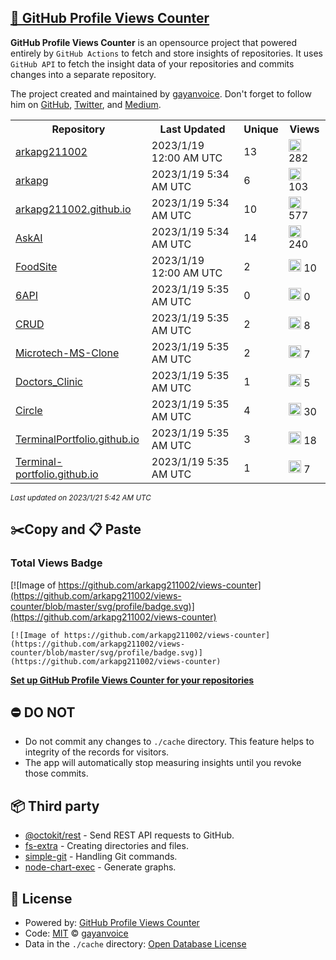 ## [🚀 GitHub Profile Views Counter](https://github.com/gayanvoice/github-profile-views-counter)
**GitHub Profile Views Counter** is an opensource project that powered entirely by  `GitHub Actions` to fetch and store insights of repositories.
It uses `GitHub API` to fetch the insight data of your repositories and commits changes into a separate repository.

The project created and maintained by [gayanvoice](https://github.com/gayanvoice). Don't forget to follow him on [GitHub](https://github.com/gayanvoice), [Twitter](https://twitter.com/gayanvoice), and [Medium](https://gayanvoice.medium.com/).

<table>
	<tr>
		<th>
			Repository
		</th>
		<th>
			Last Updated
		</th>
		<th>
			Unique
		</th>
		<th>
			Views
		</th>
	</tr>
	<tr>
		<td>
			<a href="https://github.com/arkapg211002/views-counter/tree/master/readme/512179107/year.md">
				arkapg211002
			</a>
		</td>
		<td>
			2023/1/19 12:00 AM UTC
		</td>
		<td>
			13
		</td>
		<td>
			<img alt="Response time graph" src="https://github.com/arkapg211002/views-counter/raw/master/graph/512179107/small/year.png" height="20"> 282
		</td>
	</tr>
	<tr>
		<td>
			<a href="https://github.com/arkapg211002/views-counter/tree/master/readme/482187922/year.md">
				arkapg
			</a>
		</td>
		<td>
			2023/1/19 5:34 AM UTC
		</td>
		<td>
			6
		</td>
		<td>
			<img alt="Response time graph" src="https://github.com/arkapg211002/views-counter/raw/master/graph/482187922/small/year.png" height="20"> 103
		</td>
	</tr>
	<tr>
		<td>
			<a href="https://github.com/arkapg211002/views-counter/tree/master/readme/581154681/year.md">
				arkapg211002.github.io
			</a>
		</td>
		<td>
			2023/1/19 5:34 AM UTC
		</td>
		<td>
			10
		</td>
		<td>
			<img alt="Response time graph" src="https://github.com/arkapg211002/views-counter/raw/master/graph/581154681/small/year.png" height="20"> 577
		</td>
	</tr>
	<tr>
		<td>
			<a href="https://github.com/arkapg211002/views-counter/tree/master/readme/589886326/year.md">
				AskAI
			</a>
		</td>
		<td>
			2023/1/19 5:34 AM UTC
		</td>
		<td>
			14
		</td>
		<td>
			<img alt="Response time graph" src="https://github.com/arkapg211002/views-counter/raw/master/graph/589886326/small/year.png" height="20"> 240
		</td>
	</tr>
	<tr>
		<td>
			<a href="https://github.com/arkapg211002/views-counter/tree/master/readme/579309268/year.md">
				FoodSite
			</a>
		</td>
		<td>
			2023/1/19 12:00 AM UTC
		</td>
		<td>
			2
		</td>
		<td>
			<img alt="Response time graph" src="https://github.com/arkapg211002/views-counter/raw/master/graph/579309268/small/year.png" height="20"> 10
		</td>
	</tr>
	<tr>
		<td>
			<a href="https://github.com/arkapg211002/views-counter/tree/master/readme/579138899/year.md">
				6API
			</a>
		</td>
		<td>
			2023/1/19 5:35 AM UTC
		</td>
		<td>
			0
		</td>
		<td>
			<img alt="Response time graph" src="https://github.com/arkapg211002/views-counter/raw/master/graph/579138899/small/year.png" height="20"> 0
		</td>
	</tr>
	<tr>
		<td>
			<a href="https://github.com/arkapg211002/views-counter/tree/master/readme/572218497/year.md">
				CRUD
			</a>
		</td>
		<td>
			2023/1/19 5:35 AM UTC
		</td>
		<td>
			2
		</td>
		<td>
			<img alt="Response time graph" src="https://github.com/arkapg211002/views-counter/raw/master/graph/572218497/small/year.png" height="20"> 8
		</td>
	</tr>
	<tr>
		<td>
			<a href="https://github.com/arkapg211002/views-counter/tree/master/readme/580376557/year.md">
				Microtech-MS-Clone
			</a>
		</td>
		<td>
			2023/1/19 5:35 AM UTC
		</td>
		<td>
			2
		</td>
		<td>
			<img alt="Response time graph" src="https://github.com/arkapg211002/views-counter/raw/master/graph/580376557/small/year.png" height="20"> 7
		</td>
	</tr>
	<tr>
		<td>
			<a href="https://github.com/arkapg211002/views-counter/tree/master/readme/581416856/year.md">
				Doctors_Clinic
			</a>
		</td>
		<td>
			2023/1/19 5:35 AM UTC
		</td>
		<td>
			1
		</td>
		<td>
			<img alt="Response time graph" src="https://github.com/arkapg211002/views-counter/raw/master/graph/581416856/small/year.png" height="20"> 5
		</td>
	</tr>
	<tr>
		<td>
			<a href="https://github.com/arkapg211002/views-counter/tree/master/readme/585918123/year.md">
				Circle
			</a>
		</td>
		<td>
			2023/1/19 5:35 AM UTC
		</td>
		<td>
			4
		</td>
		<td>
			<img alt="Response time graph" src="https://github.com/arkapg211002/views-counter/raw/master/graph/585918123/small/year.png" height="20"> 30
		</td>
	</tr>
	<tr>
		<td>
			<a href="https://github.com/arkapg211002/views-counter/tree/master/readme/581879933/year.md">
				TerminalPortfolio.github.io
			</a>
		</td>
		<td>
			2023/1/19 5:35 AM UTC
		</td>
		<td>
			3
		</td>
		<td>
			<img alt="Response time graph" src="https://github.com/arkapg211002/views-counter/raw/master/graph/581879933/small/year.png" height="20"> 18
		</td>
	</tr>
	<tr>
		<td>
			<a href="https://github.com/arkapg211002/views-counter/tree/master/readme/581585157/year.md">
				Terminal-portfolio.github.io
			</a>
		</td>
		<td>
			2023/1/19 5:35 AM UTC
		</td>
		<td>
			1
		</td>
		<td>
			<img alt="Response time graph" src="https://github.com/arkapg211002/views-counter/raw/master/graph/581585157/small/year.png" height="20"> 7
		</td>
	</tr>
</table>

<small><i>Last updated on 2023/1/21 5:42 AM UTC</i></small>

## ✂️Copy and 📋 Paste
### Total Views Badge
[![Image of https://github.com/arkapg211002/views-counter](https://github.com/arkapg211002/views-counter/blob/master/svg/profile/badge.svg)](https://github.com/arkapg211002/views-counter)

```readme
[![Image of https://github.com/arkapg211002/views-counter](https://github.com/arkapg211002/views-counter/blob/master/svg/profile/badge.svg)](https://github.com/arkapg211002/views-counter)
```
[**Set up GitHub Profile Views Counter for your repositories**](https://github.com/gayanvoice/github-profile-views-counter)
## ⛔ DO NOT
- Do not commit any changes to `./cache` directory. This feature helps to integrity of the records for visitors.
- The app will automatically stop measuring insights until you revoke those commits.
## 📦 Third party

- [@octokit/rest](https://www.npmjs.com/package/@octokit/rest) - Send REST API requests to GitHub.
- [fs-extra](https://www.npmjs.com/package/fs-extra) - Creating directories and files.
- [simple-git](https://www.npmjs.com/package/simple-git) - Handling Git commands.
- [node-chart-exec](https://www.npmjs.com/package/node-chart-exec) - Generate graphs.
## 📄 License
- Powered by: [GitHub Profile Views Counter](https://github.com/gayanvoice/github-profile-views-counter)
- Code: [MIT](./LICENSE) © [gayanvoice](https://github.com/gayanvoice)
- Data in the `./cache` directory: [Open Database License](https://opendatacommons.org/licenses/odbl/1-0/)